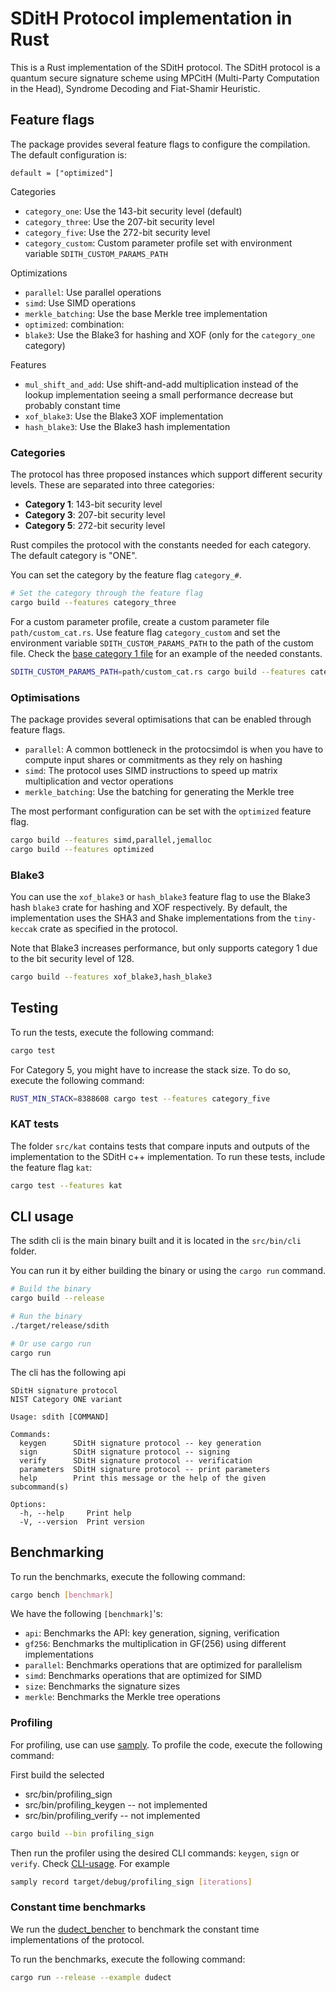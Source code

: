 # SDitH Protocol implementation in Rust

This is a Rust implementation of the SDitH protocol. The SDitH protocol is a quantum secure signature scheme using MPCitH (Multi-Party Computation in the Head), Syndrome Decoding and Fiat-Shamir Heuristic.

## Feature flags

The package provides several feature flags to configure the compilation. The default configuration is:

`default = ["optimized"]`

Categories

- `category_one`: Use the 143-bit security level (default)
- `category_three`: Use the 207-bit security level
- `category_five`: Use the 272-bit security level
- `category_custom`: Custom parameter profile set with environment variable `SDITH_CUSTOM_PARAMS_PATH`

Optimizations

- `parallel`: Use parallel operations
- `simd`: Use SIMD operations
- `merkle_batching`: Use the base Merkle tree implementation
- `optimized`: combination:
- `blake3`: Use the Blake3 for hashing and XOF (only for the `category_one` category)

Features

- `mul_shift_and_add`: Use shift-and-add multiplication instead of the lookup implementation seeing a small performance decrease but probably constant time
- `xof_blake3`: Use the Blake3 XOF implementation
- `hash_blake3`: Use the Blake3 hash implementation

### Categories

The protocol has three proposed instances which support different security levels. These are separated into three categories:

- **Category 1**: 143-bit security level
- **Category 3**: 207-bit security level
- **Category 5**: 272-bit security level

Rust compiles the protocol with the constants needed for each category. The default category is "ONE".

You can set the category by the feature flag `category_#`.

```bash
# Set the category through the feature flag
cargo build --features category_three
```

For a custom parameter profile, create a custom parameter file `path/custom_cat.rs`. Use feature flag `category_custom` and set the environment variable `SDITH_CUSTOM_PARAMS_PATH` to the path of the custom file. Check the [base category 1 file](src/constants/params/cat1.rs) for an example of the needed constants.

```bash
SDITH_CUSTOM_PARAMS_PATH=path/custom_cat.rs cargo build --features category_custom
```

### Optimisations

The package provides several optimisations that can be enabled through feature flags.

- `parallel`: A common bottleneck in the protocsimdol is when you have to compute input shares or commitments as they rely on hashing
- `simd`: The protocol uses SIMD instructions to speed up matrix multiplication and vector operations
- `merkle_batching`: Use the batching for generating the Merkle tree

The most performant configuration can be set with the `optimized` feature flag.

```bash
cargo build --features simd,parallel,jemalloc
cargo build --features optimized
```

### Blake3

You can use the `xof_blake3` or `hash_blake3` feature flag to use the Blake3 hash `blake3` crate for hashing and XOF respectively. By default, the implementation uses the SHA3 and Shake implementations from the `tiny-keccak` crate as specified in the protocol.

Note that Blake3 increases performance, but only supports category 1 due to the bit security level of 128.

```bash
cargo build --features xof_blake3,hash_blake3
```

## Testing

To run the tests, execute the following command:

```bash
cargo test
```

For Category 5, you might have to increase the stack size. To do so, execute the following command:

```bash
RUST_MIN_STACK=8388608 cargo test --features category_five
```

### KAT tests

The folder `src/kat` contains tests that compare inputs and outputs of the implementation to the SDitH c++ implementation. To run these tests, include the feature flag `kat`:

```bash
cargo test --features kat
```

## CLI usage

The sdith cli is the main binary built and it is located in the `src/bin/cli` folder.

You can run it by either building the binary or using the `cargo run` command.

```bash
# Build the binary
cargo build --release

# Run the binary
./target/release/sdith

# Or use cargo run
cargo run
```

The cli has the following api

```
SDitH signature protocol
NIST Category ONE variant

Usage: sdith [COMMAND]

Commands:
  keygen      SDitH signature protocol -- key generation
  sign        SDitH signature protocol -- signing
  verify      SDitH signature protocol -- verification
  parameters  SDitH signature protocol -- print parameters
  help        Print this message or the help of the given subcommand(s)

Options:
  -h, --help     Print help
  -V, --version  Print version
```

## Benchmarking

To run the benchmarks, execute the following command:

```bash
cargo bench [benchmark]
```

We have the following `[benchmark]`'s:

- `api`: Benchmarks the API: key generation, signing, verification
- `gf256`: Benchmarks the multiplication in GF(256) using different implementations
- `parallel`: Benchmarks operations that are optimized for parallelism
- `simd`: Benchmarks operations that are optimized for SIMD
- `size`: Benchmarks the signature sizes
- `merkle`: Benchmarks the Merkle tree operations

### Profiling

For profiling, use can use [samply](https://github.com/mstange/samply). To profile the code, execute the following command:

First build the selected

- src/bin/profiling_sign
- src/bin/profiling_keygen -- not implemented
- src/bin/profiling_verify -- not implemented

```bash
cargo build --bin profiling_sign
```

Then run the profiler using the desired CLI commands: `keygen`, `sign` or `verify`. Check [CLI-usage](#cli-usage). For example

```bash
samply record target/debug/profiling_sign [iterations]
```

### Constant time benchmarks

We run the [dudect_bencher](https://docs.rs/dudect-bencher/latest/dudect_bencher/) to benchmark the constant time implementations of the protocol.

To run the benchmarks, execute the following command:

```bash
cargo run --release --example dudect
```
